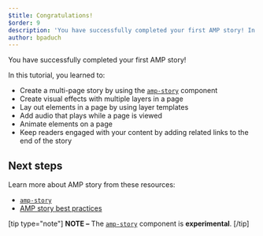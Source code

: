 ```yaml
---
$title: Congratulations!
$order: 9
description: 'You have successfully completed your first AMP story! In this tutorial, you learned to: - Create a multi-page story by using the amp-story component'
author: bpaduch
---
```


You have successfully completed your first AMP story!

In this tutorial, you learned to:

- Create a multi-page story by using the [`amp-story`](../../../../documentation/components/reference/amp-story.md) component
- Create visual effects with multiple layers in a page
- Lay out elements in a page by using layer templates
- Add audio that plays while a page is viewed
- Animate elements on a page
- Keep readers engaged with your content by adding related links to the end of the story

## Next steps

Learn more about AMP story from these resources:

- [`amp-story`](../../../../documentation/components/reference/amp-story.md)
- [AMP story best practices](../../../../documentation/guides-and-tutorials/develop/amp_story_best_practices.md)

[tip type="note"]
**NOTE –** The [`amp-story`](../../../../documentation/components/reference/amp-story.md) component is **experimental**.
[/tip]
